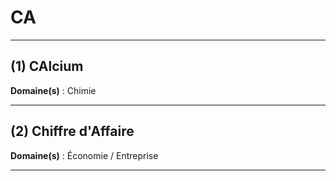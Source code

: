 # CA

--------------------

## (1) CAlcium

**Domaine(s)** : Chimie

--------------------

## (2) Chiffre d'Affaire

**Domaine(s)** : Économie / Entreprise

--------------------